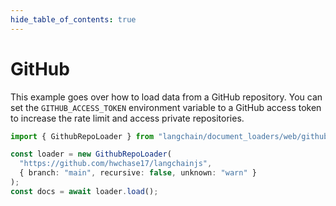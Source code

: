 ```yaml
---
hide_table_of_contents: true
---
```


# GitHub

This example goes over how to load data from a GitHub repository.
You can set the `GITHUB_ACCESS_TOKEN` environment variable to a GitHub access token to increase the rate limit and
access private repositories.

```typescript
import { GithubRepoLoader } from "langchain/document_loaders/web/github";

const loader = new GithubRepoLoader(
  "https://github.com/hwchase17/langchainjs",
  { branch: "main", recursive: false, unknown: "warn" }
);
const docs = await loader.load();
```
